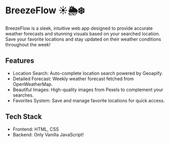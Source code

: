 # BreezeFlow ☀️🌦️❄️
BreezeFlow is a sleek, intuitive web app designed to provide accurate weather forecasts and stunning visuals based on your searched location. 
Save your favorite locations and stay updated on their weather conditions throughout the week!

## Features
- Location Search: Auto-complete location search powered by Geoapify.
- Detailed Forecast: Weekly weather forecast fetched from OpenWeatherMap.
- Beautiful Images: High-quality images from Pexels to complement your searches.
- Favorites System: Save and manage favorite locations for quick access.

## Tech Stack
- Frontend: HTML, CSS
- Backend: Only Vanilla JavaScript!

